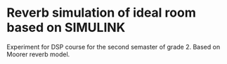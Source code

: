 # Reverb simulation of ideal room based on SIMULINK
Experiment for DSP course for the second semaster of grade 2.
Based on Moorer reverb model.

